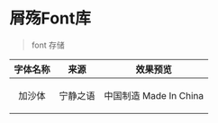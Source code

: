 # 屑殇Font库
> font 存储

字体名称 | 来源 | 效果预览
:-: | :-:| :-:
加沙体 | 宁静之语 | <p id="jiasha">中国制造 Made In China</p> 

<link rel="stylesheet" type="text/css" href="https://cdn.jsdelivr.net/gh/jinghuashang/font/style.css">

